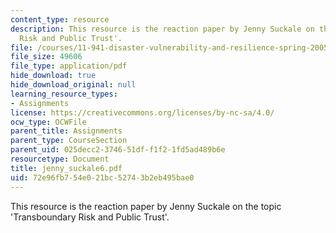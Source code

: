 ```yaml
---
content_type: resource
description: This resource is the reaction paper by Jenny Suckale on the topic 'Transboundary
  Risk and Public Trust'.
file: /courses/11-941-disaster-vulnerability-and-resilience-spring-2005/72e96fb754e021bc52743b2eb495bae0_jenny_suckale6.pdf
file_size: 49606
file_type: application/pdf
hide_download: true
hide_download_original: null
learning_resource_types:
- Assignments
license: https://creativecommons.org/licenses/by-nc-sa/4.0/
ocw_type: OCWFile
parent_title: Assignments
parent_type: CourseSection
parent_uid: 025decc2-3746-51df-f1f2-1fd5ad489b6e
resourcetype: Document
title: jenny_suckale6.pdf
uid: 72e96fb7-54e0-21bc-5274-3b2eb495bae0
---
```

This resource is the reaction paper by Jenny Suckale on the topic 'Transboundary Risk and Public Trust'.